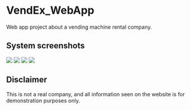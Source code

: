 # VendEx_WebApp
<p align="justify">
  Web app project about a vending machine rental company.
</p>

## System screenshots
<img src="https://github.com/AVCTY/VendEx_WebApp/assets/77198012/e0bf582e-6341-4706-ba66-7af3956774ac"/>

<img src="https://github.com/AVCTY/VendEx_WebApp/assets/77198012/321d57ea-03f0-42f1-b6de-855e4a9578e3"/>

<img src="https://github.com/AVCTY/VendEx_WebApp/assets/77198012/d9fe95f6-290e-4088-be14-39c1cccb7fb1"/>

<img src="https://github.com/AVCTY/VendEx_WebApp/assets/77198012/c439761e-f572-4bf2-8f3b-09a422949ccd"/>

## Disclaimer
<p>
  This is not a real company, and all information seen on the website is for demonstration purposes only.
</p>
